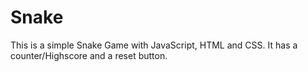 # Snake
This is a simple Snake Game with JavaScript, HTML and CSS. It has a counter/Highscore and a reset button.
